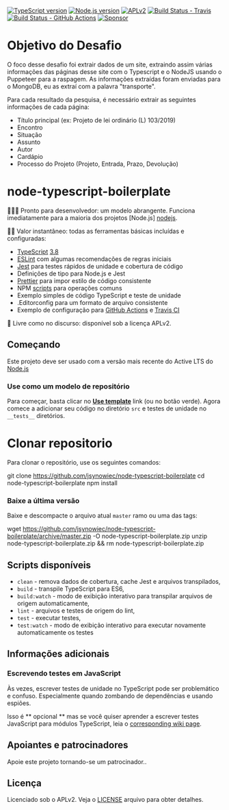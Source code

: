 [![TypeScript version][ts-badge]][typescript-38]
[![Node.js version][nodejs-badge]][nodejs]
[![APLv2][license-badge]][LICENSE]
[![Build Status - Travis][travis-badge]][travis-ci]
[![Build Status - GitHub Actions][gha-badge]][gha-ci]
[![Sponsor][sponsor-badge]][sponsor]

# Objetivo do Desafio 

O foco desse desafio foi extrair dados de um site, extraindo assim várias informações das páginas desse site com o Typescript e o NodeJS usando o Puppeteer para a raspagem. As informações extraídas foram enviadas para o MongoDB, eu as extraí com a palavra "transporte".


Para cada resultado da pesquisa, é necessário extrair as seguintes informações de cada página:
- Título principal (ex: Projeto de lei ordinário (L) 103/2019)
- Encontro
- Situação
- Assunto
- Autor
- Cardápio
- Processo do Projeto (Projeto, Entrada, Prazo, Devolução)

# node-typescript-boilerplate

👩🏻‍💻 Pronto para desenvolvedor: um modelo abrangente. Funciona imediatamente para a maioria dos projetos [Node.js] [nodejs].

🏃🏽 Valor instantâneo: todas as ferramentas básicas incluídas e configuradas:

+ [TypeScript][typescript] [3.8][typescript-38]
+ [ESLint][eslint] com algumas recomendações de regras iniciais
+ [Jest][jest] para testes rápidos de unidade e cobertura de código
+ Definições de tipo para Node.js e Jest
+ [Prettier][prettier] para impor estilo de código consistente
+ NPM [scripts](#available-scripts) para operações comuns
+ Exemplo simples de código TypeScript e teste de unidade
+ .Editorconfig para um formato de arquivo consistente
+ Exemplo de configuração para [GitHub Actions][gh-actions] e [Travis CI][travis]

🤲 Livre como no discurso: disponível sob a licença APLv2.

## Começando

Este projeto deve ser usado com a versão mais recente do Active LTS do [Node.js][nodejs]

### Use como um modelo de repositório

Para começar, basta clicar no **[Use template][repo-template-action]** link (ou no botão verde). Agora comece a adicionar seu código no diretório `src` e testes de unidade no `__tests__` diretórios.

# Clonar repositorio

Para clonar o repositório, use os seguintes comandos:


git clone https://github.com/jsynowiec/node-typescript-boilerplate
cd node-typescript-boilerplate
npm install

### Baixe a última versão

Baixe e descompacte o arquivo atual `master` ramo ou uma das tags:


wget https://github.com/jsynowiec/node-typescript-boilerplate/archive/master.zip -O node-typescript-boilerplate.zip
unzip node-typescript-boilerplate.zip && rm node-typescript-boilerplate.zip

## Scripts disponíveis

+ ``clean`` - remova dados de cobertura, cache Jest e arquivos transpilados,
+ ``build`` - transpile TypeScript para ES6,
+ ``build:watch`` - modo de exibição interativo para transpilar arquivos de origem automaticamente,
+ ``lint`` - arquivos e testes de origem do lint,
+ ``test`` - executar testes,
+ ``test:watch`` - modo de exibição interativo para executar novamente automaticamente os testes

## Informações adicionais

### Escrevendo testes em JavaScript

Às vezes, escrever testes de unidade no TypeScript pode ser problemático e confuso. Especialmente quando zombando de dependências e usando espiões.

Isso é ** opcional ** mas se você quiser aprender a escrever testes JavaScript para módulos TypeScript, leia o [corresponding wiki page][wiki-js-tests].

## Apoiantes e patrocinadores

Apoie este projeto tornando-se um patrocinador..

## Licença
Licenciado sob o APLv2. Veja o [LICENSE](https://github.com/jsynowiec/node-typescript-boilerplate/blob/master/LICENSE) arquivo para obter detalhes.

[ts-badge]: https://img.shields.io/badge/TypeScript-3.8-blue.svg
[nodejs-badge]: https://img.shields.io/badge/Node.js->=%2012.13-blue.svg
[nodejs]: https://nodejs.org/dist/latest-v12.x/docs/api/
[travis-badge]: https://travis-ci.org/jsynowiec/node-typescript-boilerplate.svg?branch=master
[travis-ci]: https://travis-ci.org/jsynowiec/node-typescript-boilerplate
[gha-badge]: https://img.shields.io/endpoint.svg?url=https%3A%2F%2Factions-badge.atrox.dev%2Fjsynowiec%2Fnode-typescript-boilerplate%2Fbadge&style=flat
[gha-ci]: https://github.com/jsynowiec/node-typescript-boilerplate/actions
[typescript]: https://www.typescriptlang.org/
[typescript-38]: https://www.typescriptlang.org/docs/handbook/release-notes/typescript-3-8.html
[license-badge]: https://img.shields.io/badge/license-APLv2-blue.svg
[license]: https://github.com/jsynowiec/node-typescript-boilerplate/blob/master/LICENSE

[sponsor-badge]: https://img.shields.io/badge/♥-Sponsor-fc0fb5.svg
[sponsor]: https://github.com/sponsors/jsynowiec

[jest]: https://facebook.github.io/jest/
[eslint]: https://github.com/eslint/eslint
[wiki-js-tests]: https://github.com/jsynowiec/node-typescript-boilerplate/wiki/Unit-tests-in-plain-JavaScript
[prettier]: https://prettier.io
[gh-actions]: https://github.com/features/actions
[travis]: https://travis-ci.org

[repo-template-action]: https://github.com/jsynowiec/node-typescript-boilerplate/generate
